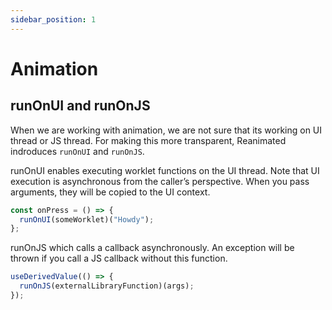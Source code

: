 ```yaml
---
sidebar_position: 1
---
```


# Animation

## runOnUI and runOnJS

When we are working with animation, we are not sure that its working on UI thread or JS thread. For making this more transparent, Reanimated indroduces `runOnUI` and `runOnJS`.

runOnUI enables executing worklet functions on the UI thread. Note that UI execution is asynchronous from the caller’s perspective. When you pass arguments, they will be copied to the UI context.

```js
const onPress = () => {
  runOnUI(someWorklet)("Howdy");
};
```

runOnJS which calls a callback asynchronously. An exception will be thrown if you call a JS callback without this function.

```js
useDerivedValue(() => {
  runOnJS(externalLibraryFunction)(args);
});
```
